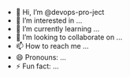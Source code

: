 - 👋 Hi, I’m @devops-pro-ject
- 👀 I’m interested in ...
- 🌱 I’m currently learning ...
- 💞️ I’m looking to collaborate on ...
- 📫 How to reach me ...
- 😄 Pronouns: ...
- ⚡ Fun fact: ...

<!---
devops-pro-ject/devops-pro-ject is a ✨ special ✨ repository because its `README.md` (this file) appears on your GitHub profile.
You can click the Preview link to take a look at your changes.
--->
